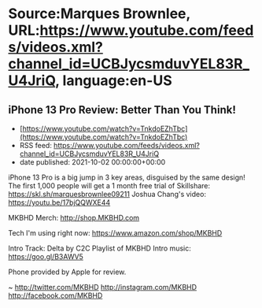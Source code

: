# Source:Marques Brownlee, URL:https://www.youtube.com/feeds/videos.xml?channel_id=UCBJycsmduvYEL83R_U4JriQ, language:en-US

## iPhone 13 Pro Review: Better Than You Think!
 - [https://www.youtube.com/watch?v=TnkdoEZhTbc](https://www.youtube.com/watch?v=TnkdoEZhTbc)
 - RSS feed: https://www.youtube.com/feeds/videos.xml?channel_id=UCBJycsmduvYEL83R_U4JriQ
 - date published: 2021-10-02 00:00:00+00:00

iPhone 13 Pro is a big jump in 3 key areas, disguised by the same design!
The first 1,000 people will get a 1 month free trial of Skillshare:  https://skl.sh/marquesbrownlee09211
Joshua Chang's video: https://youtu.be/17bjQQWXE44

MKBHD Merch: http://shop.MKBHD.com

Tech I'm using right now: https://www.amazon.com/shop/MKBHD

Intro Track: Delta by C2C
Playlist of MKBHD Intro music: https://goo.gl/B3AWV5

Phone provided by Apple for review.

~
http://twitter.com/MKBHD
http://instagram.com/MKBHD
http://facebook.com/MKBHD

